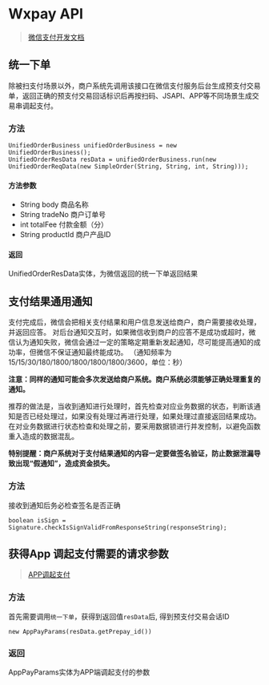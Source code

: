 # Wxpay API

> [微信支付开发文档](https://pay.weixin.qq.com/wiki/doc/api/native.php?chapter=1_1)

## 统一下单
除被扫支付场景以外，商户系统先调用该接口在微信支付服务后台生成预支付交易单，返回正确的预支付交易回话标识后再按扫码、JSAPI、APP等不同场景生成交易串调起支付。
### 方法

```
UnifiedOrderBusiness unifiedOrderBusiness = new UnifiedOrderBusiness();
UnifiedOrderResData resData = unifiedOrderBusiness.run(new UnifiedOrderReqData(new SimpleOrder(String, String, int, String)));
```

#### 方法参数
- String body 商品名称
- String tradeNo 商户订单号
- int totalFee 付款金额（分）
- String productId 商户产品ID

#### 返回
UnifiedOrderResData实体，为微信返回的统一下单返回结果

## 支付结果通用通知
支付完成后，微信会把相关支付结果和用户信息发送给商户，商户需要接收处理，并返回应答。
对后台通知交互时，如果微信收到商户的应答不是成功或超时，微信认为通知失败，微信会通过一定的策略定期重新发起通知，尽可能提高通知的成功率，但微信不保证通知最终能成功。 （通知频率为15/15/30/180/1800/1800/1800/1800/3600，单位：秒）

**注意：同样的通知可能会多次发送给商户系统。商户系统必须能够正确处理重复的通知。**

推荐的做法是，当收到通知进行处理时，首先检查对应业务数据的状态，判断该通知是否已经处理过，如果没有处理过再进行处理，如果处理过直接返回结果成功。在对业务数据进行状态检查和处理之前，要采用数据锁进行并发控制，以避免函数重入造成的数据混乱。

**特别提醒：商户系统对于支付结果通知的内容一定要做签名验证，防止数据泄漏导致出现“假通知”，造成资金损失。**

### 方法
接收到通知后务必检查签名是否正确
```
boolean isSign = Signature.checkIsSignValidFromResponseString(responseString);
```

## 获得App 调起支付需要的请求参数

> [APP调起支付](https://pay.weixin.qq.com/wiki/doc/api/app/app.php?chapter=9_12&index=2)

### 方法
首先需要调用`统一下单`，获得到返回值`resData`后, 得到预支付交易会话ID
```
new AppPayParams(resData.getPrepay_id())
```
### 返回
AppPayParams实体为APP端调起支付的参数

